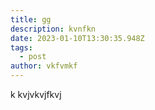 ```yaml
---
title: gg
description: kvnfkn
date: 2023-01-10T13:30:35.948Z
tags:
  - post
author: vkfvmkf
---
```

k﻿ kvjvkvjfkvj